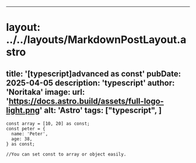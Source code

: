 
---
# layout: ../../layouts/MarkdownPostLayout.astro
title: '[typescript]advanced as const'
pubDate: 2025-04-05
description: 'typescript'
author: 'Noritaka'
image:
    url: 'https://docs.astro.build/assets/full-logo-light.png'
    alt: 'Astro'
tags: ["typescript", ]
---



```
const array = [10, 20] as const;
const peter = {
  name: 'Peter',
  age: 38,
} as const;

//You can set const to array or object easily.
```
